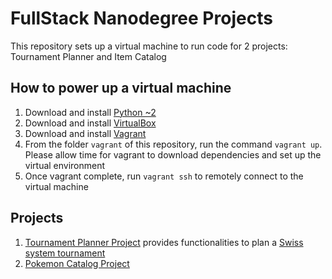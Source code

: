 FullStack Nanodegree Projects
=============

This repository sets up a virtual machine to run code for 2 projects: Tournament Planner and Item Catalog

## How to power up a virtual machine

1. Download and install [Python ~2](https://www.python.org/downloads/)
1. Download and install [VirtualBox](https://www.virtualbox.org/wiki/Downloads)
1. Download and install [Vagrant](https://www.vagrantup.com/)
1. From the folder `vagrant` of this repository, run the command `vagrant up`. Please allow time for vagrant to download dependencies and set up the virtual environment
1. Once vagrant complete, run `vagrant ssh` to remotely connect to the virtual machine

## Projects
1. [Tournament Planner Project](vagrant/tournament) provides functionalities to plan a [Swiss system tournament](https://en.wikipedia.org/wiki/Swiss-system_tournament)
1. [Pokemon Catalog Project](vagrant/catalog)
